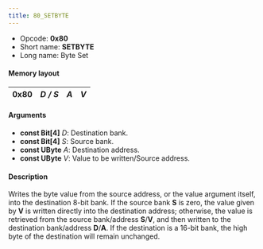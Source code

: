 ```yaml
---
title: 80_SETBYTE
---
```


- Opcode: **0x80**
- Short name: **SETBYTE**
- Long name: Byte Set

#### Memory layout

| 0x80 | *D / S* | *A* | *V* |
|------|---------|-----|-----|

#### Arguments

- **const Bit\[4\]** *D*: Destination bank.
- **const Bit\[4\]** *S*: Source bank.
- **const UByte** *A*: Destination address.
- **const UByte** *V*: Value to be written/Source address.

#### Description

Writes the byte value from the source address, or the value argument itself, into the destination 8-bit bank. If the source bank **S** is zero, the value given by **V** is written directly into the destination address; otherwise, the value is retrieved from the source bank/address **S**/**V**, and then written to the destination bank/address **D**/**A**. If the destination is a 16-bit bank, the high byte of the destination will remain unchanged.
